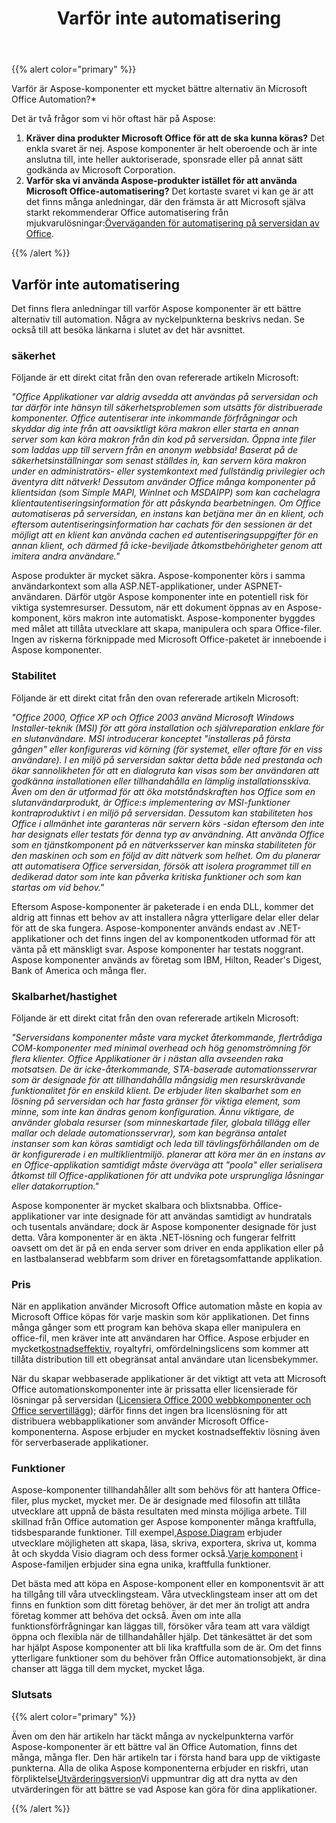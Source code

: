 ﻿---
title: Varför inte automatisering
type: docs
weight: 40
url: /sv/net/why-not-automation/
description: Den här sidan beskriver varför inte automatisering.
---
{{% alert color="primary" %}} 

Varför är Aspose-komponenter ett mycket bättre alternativ än Microsoft Office Automation?*

Det är två frågor som vi hör oftast här på Aspose:

1. **Kräver dina produkter Microsoft Office för att de ska kunna köras?** 
Det enkla svaret är nej. Aspose komponenter är helt oberoende och är inte anslutna till, inte heller auktoriserade, sponsrade eller på annat sätt godkända av Microsoft Corporation.
1. **Varför ska vi använda Aspose-produkter istället för att använda Microsoft Office-automatisering?** 
 Det kortaste svaret vi kan ge är att det finns många anledningar, där den främsta är att Microsoft själva starkt rekommenderar Office automatisering från mjukvarulösningar:[Överväganden för automatisering på serversidan av Office](http://support.microsoft.com/default.aspx?scid=kb;EN-US;q257757).

{{% /alert %}} 
## **Varför inte automatisering**
Det finns flera anledningar till varför Aspose komponenter är ett bättre alternativ till automation. Några av nyckelpunkterna beskrivs nedan. Se också till att besöka länkarna i slutet av det här avsnittet.
### **säkerhet**
Följande är ett direkt citat från den ovan refererade artikeln Microsoft:

*"Office Applikationer var aldrig avsedda att användas på serversidan och tar därför inte hänsyn till säkerhetsproblemen som utsätts för distribuerade komponenter. Office autentiserar inte inkommande förfrågningar och skyddar dig inte från att oavsiktligt köra makron eller starta en annan server som kan köra makron från din kod på serversidan. Öppna inte filer som laddas upp till servern från en anonym webbsida! Baserat på de säkerhetsinställningar som senast ställdes in, kan servern köra makron under en administratörs- eller systemkontext med fullständig privilegier och äventyra ditt nätverk! Dessutom använder Office många komponenter på klientsidan (som Simple MAPI, WinInet och MSDAIPP) som kan cachelagra klientautentiseringsinformation för att påskynda bearbetningen. Om Office automatiseras på serversidan, en instans kan betjäna mer än en klient, och eftersom autentiseringsinformation har cachats för den sessionen är det möjligt att en klient kan använda cachen ed autentiseringsuppgifter för en annan klient, och därmed få icke-beviljade åtkomstbehörigheter genom att imitera andra användare."*

Aspose produkter är mycket säkra. Aspose-komponenter körs i samma användarkontext som alla ASP.NET-applikationer, under ASPNET-användaren. Därför utgör Aspose komponenter inte en potentiell risk för viktiga systemresurser. Dessutom, när ett dokument öppnas av en Aspose-komponent, körs makron inte automatiskt. Aspose-komponenter byggdes med målet att tillåta utvecklare att skapa, manipulera och spara Office-filer. Ingen av riskerna förknippade med Microsoft Office-paketet är inneboende i Aspose komponenter.
### **Stabilitet**
Följande är ett direkt citat från den ovan refererade artikeln Microsoft:

*"Office 2000, Office XP och Office 2003 använd Microsoft Windows Installer-teknik (MSI) för att göra installation och självreparation enklare för en slutanvändare. MSI introducerar konceptet "installeras på första gången" eller konfigureras vid körning (för systemet, eller oftare för en viss användare). I en miljö på serversidan saktar detta både ned prestanda och ökar sannolikheten för att en dialogruta kan visas som ber användaren att godkänna installationen eller tillhandahålla en lämplig installationsskiva. Även om den är utformad för att öka motståndskraften hos Office som en slutanvändarprodukt, är Office:s implementering av MSI-funktioner kontraproduktivt i en miljö på serversidan. Dessutom kan stabiliteten hos Office i allmänhet inte garanteras när servern körs -sidan eftersom den inte har designats eller testats för denna typ av användning. Att använda Office som en tjänstkomponent på en nätverksserver kan minska stabiliteten för den maskinen och som en följd av ditt nätverk som helhet. Om du planerar att automatisera Office serversidan, försök att isolera programmet till en dedikerad dator som inte kan påverka kritiska funktioner och som kan startas om vid behov."*

Eftersom Aspose-komponenter är paketerade i en enda DLL, kommer det aldrig att finnas ett behov av att installera några ytterligare delar eller delar för att de ska fungera. Aspose-komponenter används endast av .NET-applikationer och det finns ingen del av komponentkoden utformad för att vänta på ett mänskligt svar. Aspose komponenter har testats noggrant. Aspose komponenter används av företag som IBM, Hilton, Reader's Digest, Bank of America och många fler.
### **Skalbarhet/hastighet**
Följande är ett direkt citat från den ovan refererade artikeln Microsoft:

*"Serversidans komponenter måste vara mycket återkommande, flertrådiga COM-komponenter med minimal overhead och hög genomströmning för flera klienter. Office Applikationer är i nästan alla avseenden raka motsatsen. De är icke-återkommande, STA-baserade automationsservrar som är designade för att tillhandahålla mångsidig men resurskrävande funktionalitet för en enskild klient. De erbjuder liten skalbarhet som en lösning på serversidan och har fasta gränser för viktiga element, som minne, som inte kan ändras genom konfiguration. Ännu viktigare, de använder globala resurser (som minneskartade filer, globala tillägg eller mallar och delade automationsservrar), som kan begränsa antalet instanser som kan köras samtidigt och leda till tävlingsförhållanden om de är konfigurerade i en multiklientmiljö. planerar att köra mer än en instans av en Office-applikation samtidigt måste överväga att "poola" eller serialisera åtkomst till Office-applikationen för att undvika pote ursprungliga låsningar eller datakorruption."*

Aspose komponenter är mycket skalbara och blixtsnabba. Office-applikationer var inte designade för att användas samtidigt av hundratals och tusentals användare; dock är Aspose komponenter designade för just detta. Våra komponenter är en äkta .NET-lösning och fungerar felfritt oavsett om det är på en enda server som driver en enda applikation eller på en lastbalanserad webbfarm som driver en företagsomfattande applikation.
### **Pris**
 När en applikation använder Microsoft Office automation måste en kopia av Microsoft Office köpas för varje maskin som kör applikationen. Det finns många gånger som ett program kan behöva skapa eller manipulera en office-fil, men kräver inte att användaren har Office. Aspose erbjuder en mycket[kostnadseffektiv](https://purchase.aspose.com/buy), royaltyfri, omfördelningslicens som kommer att tillåta distribution till ett obegränsat antal användare utan licensbekymmer.

När du skapar webbaserade applikationer är det viktigt att veta att Microsoft Office automationskomponenter inte är prissatta eller licensierade för lösningar på serversidan ([Licensiera Office 2000 webbkomponenter och Office servertillägg](http://support.microsoft.com/default.aspx?scid=kb;EN-US;q243006)); därför finns det ingen bra licenslösning för att distribuera webbapplikationer som använder Microsoft Office-komponenterna. Aspose erbjuder en mycket kostnadseffektiv lösning även för serverbaserade applikationer.
### **Funktioner**
 Aspose-komponenter tillhandahåller allt som behövs för att hantera Office-filer, plus mycket, mycket mer. De är designade med filosofin att tillåta utvecklare att uppnå de bästa resultaten med minsta möjliga arbete. Till skillnad från Office automation ger Aspose komponenter många kraftfulla, tidsbesparande funktioner. Till exempel,[Aspose.Diagram](https://products.aspose.com/diagram/net/) erbjuder utvecklare möjligheten att skapa, läsa, skriva, exportera, skriva ut, komma åt och skydda Visio diagram och dess former också.[Varje komponent](https://products.aspose.com/total/) i Aspose-familjen erbjuder sina egna unika, kraftfulla funktioner.

Det bästa med att köpa en Aspose-komponent eller en komponentsvit är att ha tillgång till våra utvecklingsteam. Våra utvecklingsteam inser att om det finns en funktion som ditt företag behöver, är det mer än troligt att andra företag kommer att behöva det också. Även om inte alla funktionsförfrågningar kan läggas till, försöker våra team att vara väldigt öppna och flexibla när de tillhandahåller hjälp. Det tänkesättet är det som har hjälpt Aspose komponenter att bli lika kraftfulla som de är. Om det finns ytterligare funktioner som du behöver från Office automationsobjekt, är dina chanser att lägga till dem mycket, mycket låga.
### **Slutsats**
{{% alert color="primary" %}} 

 Även om den här artikeln har täckt många av nyckelpunkterna varför Aspose-komponenter är ett bättre val än Office Automation, finns det många, många fler. Den här artikeln tar i första hand bara upp de viktigaste punkterna. Alla de olika Aspose komponenterna erbjuder en riskfri, utan förpliktelse[Utvärderingsversion](https://www.nuget.org/packages/Aspose.Diagram/)Vi uppmuntrar dig att dra nytta av den utvärderingen för att bättre se vad Aspose kan göra för dina applikationer.

{{% /alert %}}
